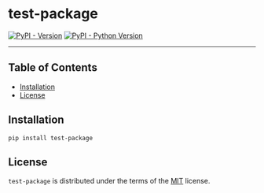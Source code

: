 # test-package

[![PyPI - Version](https://img.shields.io/pypi/v/test-package.svg)](https://pypi.org/project/test-package)
[![PyPI - Python Version](https://img.shields.io/pypi/pyversions/test-package.svg)](https://pypi.org/project/test-package)

-----

## Table of Contents

- [Installation](#installation)
- [License](#license)

## Installation

```console
pip install test-package
```

## License

`test-package` is distributed under the terms of the [MIT](https://spdx.org/licenses/MIT.html) license.
